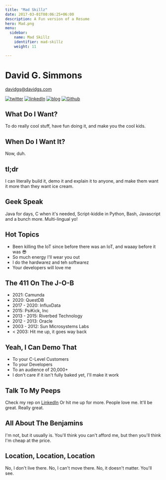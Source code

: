 ```yaml
---
title: "Mad Skillz"
date: 2017-03-01T08:06:25+06:00
description: A Fun version of a Resume
hero: Mad.png
menu:
  sidebar:
    name: Mad Skillz
    identifier: mad-skillz
    weight: 11

---
```


# David G. Simmons
[davidgs@davidgs.com](mailto:davidgs@davidgs.com)

[![twitter](/posts/mad-skillz/images/twitter-icon-sm.png)](https://twitter.com/davidgsIoT) [![linkedIn](/posts/mad-skillz/images/linkedin-icon-sm.png)](https://linkedin.com/in/davidgsimmons) [![blog](/posts/mad-skillz/images/blog_icon-sm.png)](/posts) [![Github](/posts/mad-skillz/images/GitHub-Logo-Mark-sm.png)](https://github.com/davidgs)

## What Do I Want?
To do really cool stuff, have fun doing it, and make you the cool kids.

## When Do I Want It?
Now, duh.

## tl;dr
I can literally build it, demo it and explain it to anyone, and make them want it more than they want ice cream.

## Geek Speak
Java for days, C when it's needed, Script-kiddie in Python, Bash, Javascript and a bunch more. Multi-lingual yo!

## Hot Topics
- Been killing the IoT since before there was an IoT, and waaay before it was 😎
- So much energy I'll wear you out
- I do the hardwarez and teh softwarez
- Your developers will love me

## The 411 On The J-O-B
- 2021: Camunda
- 2020: QuestDB
- 2017 - 2020: InfluxData
- 2015: PsiKick, Inc
- 2013 - 2015: Riverbed Technology
- 2012 - 2013: Oracle
- 2003 - 2012: Sun Microsystems Labs
- < 2003: Hit me up, it goes way back

## Yeah, I Can Demo That
- To your C-Level Customers
- To your Developers
- To an audience of 20,000+
- I don't care if it isn't fully baked yet, I'll make it work

## Talk To My Peeps
Check my rep on [LinkedIn](https://linkedin.com/in/davidgsimmons) Or hit me up for more. People love me. It'll be great. Really great.

## All About The Benjamins
I'm not, but it usually is. You'll think you can't afford me, but then you'll think I'm cheap at the price.

## Location, Location, Location
No, I don't live there. No, I can't move there. No, it doesn't matter. You'll see.